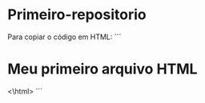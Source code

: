 # Primeiro-repositorio
Para copiar o código em HTML:
´´´
<html>
        <h1> Meu primeiro arquivo HTML </h1>
<\html>
´´´
